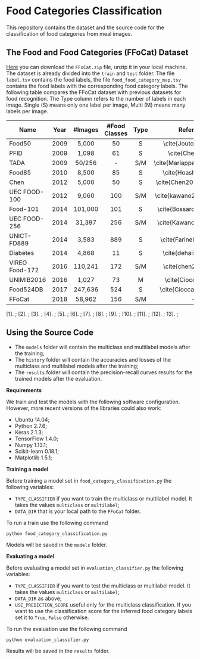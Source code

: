 # Food Categories Classification

This repository contains the dataset and the source code for the classification of food categories from meal images.

## The Food and Food Categories (FFoCat) Dataset

[Here](http://bit.do/eGcW5) you can download the `FFoCat.zip` file, unzip it in your local machine. The dataset is already divided into the `train` and `test` folder. The file `label.tsv` contains the food labels, the file `food_food_category_map.tsv` contains the food labels with the corresponding food category labels. The following table compares the FFoCat dataset with previous datasets for food recognition. The Type column refers to the number of labels in each image. Single (S) means only one label per image, Multi (M) means many labels per image.

| Name           | Year | #Images  | #Food Classes | Type |          Reference         |
|----------------|:----:|:--------:|:-------------:|:----:|:--------------------------:|
| Food50         | 2009 |   5,000  |       50      |   S  |    \cite{Joutou09afood}    |
| PFID           | 2009 |   1,098  |       61      |   S  |      \cite{Chen09pfid}     |
| TADA           | 2009 |  50/256  |       -       |  S/M | \cite{Mariappan09personal} |
| Food85         | 2010 |   8,500  |       85      |   S  |    \cite{Hoashi10image}    |
| Chen           | 2012 |   5,000  |       50      |   S  |  \cite{Chen2012automatic}  |
| UEC FOOD-100   | 2012 |   9,060  |      100      |  S/M |  \cite{kawano2013realtime} |
| Food-101       | 2014 |  101,000 |      101      |   S  |   \cite{Bossard14food101}  |
| UEC FOOD-256   | 2014 |  31,397  |      256      |  S/M |   \cite{Kawano14foodcam}   |
| UNICT-FD889    | 2014 |   3,583  |      889      |   S  |   \cite{Farinella14bench}  |
| Diabetes       | 2014 |   4,868  |       11      |   S  |    \cite{dehais2017two}    |
| VIREO Food-172 | 2016 |  110,241 |      172      |  S/M |    \cite{chen2016vireo}    |
| UNIMIB2016     | 2016 |   1,027  |       73      |   M  |     \cite{Ciocca17food}    |
| Food524DB      | 2017 |  247,636 |      524      |   S  |   \cite{Ciocca17learning}  |
| FFoCat         | 2018 |  58,962  |      156      |  S/M |              -             |

[1]. ;
[2]. ;
[3]. ;
[4]. ;
[5]. ;
[6]. ;
[7]. ;
[8]. ;
[9]. ;
[10]. ;
[11]. ;
[12]. ;
13]. ;

## Using the Source Code

- The `models` folder will contain the multiclass and multilabel models after the training;
- The `history` folder will contain the accuracies and losses of the multiclass and multilabel models after the training;
- The `results` folder will contain the precision-recall curves results for the trained models after the evaluation.

**Requirements**

We train and test the models with the following software configuration. However, more recent versions of the libraries could also work:

- Ubuntu 14.04;
- Python 2.7.6;
- Keras 2.1.3;
- TensorFlow 1.4.0;
- Numpy 1.13.1;
- Scikit-learn 0.18.1;
- Matplotlib 1.5.1;

**Training a model**

Before training a model set in `food_category_classification.py` the following variables:

- `TYPE_CLASSIFIER` if you want to train the multiclass or multilabel model. It takes the values `multiclass` or `multilabel`;
- `DATA_DIR` that is your local path to the `FFoCat` folder.

To run a train use the following command
```
python food_category_classification.py
```
Models will be saved in the `models` folder.

**Evaluating a model**

Before evaluating a model set in `evaluation_classifier.py` the following variables:

- `TYPE_CLASSIFIER` if you want to test the multiclass or multilabel model. It takes the values `multiclass` or `multilabel`;
- `DATA_DIR` as above;
- `USE_PREDICTION_SCORE` useful only for the multiclass classification. If you want to use the classification score for the inferred food category labels set it to `True`, `False` otherwise.

To run the evaluation use the following command
```
python evaluation_classifier.py
```
Results will be saved in the `results` folder.
